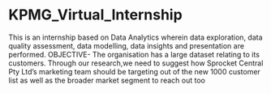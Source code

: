 # KPMG_Virtual_Internship
This is an internship based on Data Analytics wherein data exploration, data quality assessment, data modelling, data insights and presentation are performed.
OBJECTIVE- 
The organisation has a large dataset relating to its customers.
Through our research,we need to suggest how Sprocket Central Pty Ltd’s marketing team should be targeting out of the new 1000 customer list as well as the broader market segment to reach out too
